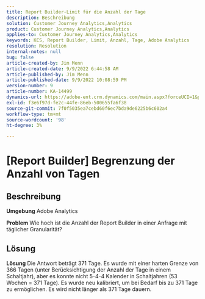 ```yaml
---
title: Report Builder-Limit für die Anzahl der Tage
description: Beschreibung
solution: Customer Journey Analytics,Analytics
product: Customer Journey Analytics,Analytics
applies-to: Customer Journey Analytics,Analytics
keywords: KCS, Report Builder, Limit, Anzahl, Tage, Adobe Analytics
resolution: Resolution
internal-notes: null
bug: false
article-created-by: Jim Menn
article-created-date: 9/9/2022 6:44:58 AM
article-published-by: Jim Menn
article-published-date: 9/9/2022 10:08:59 PM
version-number: 9
article-number: KA-14499
dynamics-url: https://adobe-ent.crm.dynamics.com/main.aspx?forceUCI=1&pagetype=entityrecord&etn=knowledgearticle&id=fcd64fe9-0a30-ed11-9db1-0022480866ad
exl-id: f3e6f97d-fe2c-44fe-86eb-500655fa6f38
source-git-commit: 7f0f5035ea7cebd60f6ec7bda9de6225b6c602a4
workflow-type: tm+mt
source-wordcount: '98'
ht-degree: 3%

---
```


# [Report Builder] Begrenzung der Anzahl von Tagen

## Beschreibung


<b>Umgebung</b>
Adobe Analytics

<b>Problem</b>
Wie hoch ist die Anzahl der Report Builder in einer Anfrage mit täglicher Granularität?


## Lösung


<b>Lösung</b>
Die Antwort beträgt 371 Tage.
Es wurde mit einer harten Grenze von 366 Tagen (unter Berücksichtigung der Anzahl der Tage in einem Schaltjahr), aber es konnte nicht 5-4-4 Kalender in Schaltjahren (53 Wochen = 371 Tage).
Es wurde neu kalibriert, um bei Bedarf bis zu 371 Tage zu ermöglichen.
Es wird nicht länger als 371 Tage dauern.
